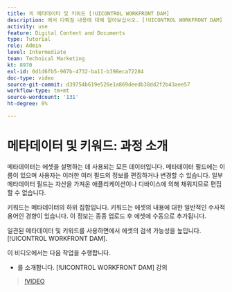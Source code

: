 ```yaml
---
title: 의 메타데이터 및 키워드 [!UICONTROL WORKFRONT DAM]
description: 에서 다뤄질 내용에 대해 알아보십시오. [!UICONTROL WORKFRONT DAM] 관리자, 2부 메타데이터 및 키워드 교육 과정.
activity: use
feature: Digital Content and Documents
type: Tutorial
role: Admin
level: Intermediate
team: Technical Marketing
kt: 8970
exl-id: 0d1d6fb5-907b-4732-ba11-b398eca72284
doc-type: video
source-git-commit: d39754b619e526e1a869deedb38dd2f2b43aee57
workflow-type: tm+mt
source-wordcount: '131'
ht-degree: 0%

---
```


# 메타데이터 및 키워드: 과정 소개

메타데이터는 에셋을 설명하는 데 사용되는 모든 데이터입니다. 메타데이터 필드에는 이름이 있으며 사용자는 이러한 여러 필드의 정보를 편집하거나 변경할 수 있습니다. 일부 메타데이터 필드는 자산을 가져온 애플리케이션이나 디바이스에 의해 채워지므로 편집할 수 없습니다.

키워드는 메타데이터의 하위 집합입니다. 키워드는 에셋의 내용에 대한 일반적인 수사적 용어인 경향이 있습니다. 이 정보는 종종 업로드 후 에셋에 수동으로 추가됩니다.

일관된 메타데이터 및 키워드를 사용하면에서 에셋의 검색 가능성을 높입니다. [!UICONTROL WORKFRONT DAM].

이 비디오에서는 다음 작업을 수행합니다.

* 를 소개합니다. [!UICONTROL WORKFRONT DAM] 강의

>[!VIDEO](https://video.tv.adobe.com/v/335233/?quality=12)
